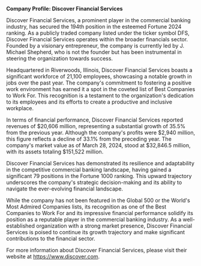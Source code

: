 **Company Profile: Discover Financial Services**

Discover Financial Services, a prominent player in the commercial banking industry, has secured the 194th position in the esteemed Fortune 2024 ranking. As a publicly traded company listed under the ticker symbol DFS, Discover Financial Services operates within the broader financials sector. Founded by a visionary entrepreneur, the company is currently led by J. Michael Shepherd, who is not the founder but has been instrumental in steering the organization towards success.

Headquartered in Riverwoods, Illinois, Discover Financial Services boasts a significant workforce of 21,100 employees, showcasing a notable growth in jobs over the past year. The company's commitment to fostering a positive work environment has earned it a spot in the coveted list of Best Companies to Work For. This recognition is a testament to the organization's dedication to its employees and its efforts to create a productive and inclusive workplace.

In terms of financial performance, Discover Financial Services reported revenues of $20,606 million, representing a substantial growth of 35.5% from the previous year. Although the company's profits were $2,940 million, this figure reflects a decline of 33.1% from the preceding year. The company's market value as of March 28, 2024, stood at $32,846.5 million, with its assets totaling $151,522 million.

Discover Financial Services has demonstrated its resilience and adaptability in the competitive commercial banking landscape, having gained a significant 79 positions in the Fortune 1000 ranking. This upward trajectory underscores the company's strategic decision-making and its ability to navigate the ever-evolving financial landscape.

While the company has not been featured in the Global 500 or the World's Most Admired Companies lists, its recognition as one of the Best Companies to Work For and its impressive financial performance solidify its position as a reputable player in the commercial banking industry. As a well-established organization with a strong market presence, Discover Financial Services is poised to continue its growth trajectory and make significant contributions to the financial sector.

For more information about Discover Financial Services, please visit their website at https://www.discover.com.
